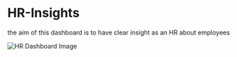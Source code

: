 # HR-Insights
the aim of this dashboard is to have clear insight as an HR about employees

![HR Dashboard Image](https://user-images.githubusercontent.com/54687935/176007396-58654f12-8c7d-4a4a-895e-1ea76dbf3f34.JPG)
